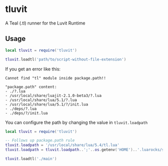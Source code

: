 # tluvit
A Teal (.tl) runner for the Luvit Runtime

## Usage
```lua
local tluvit = require('tluvit')

tluvit.loadtl('path/to/script-without-file-extension')
```

If you get an error like this:
```
Cannot find "tl" module inside package.path!!

"package.path" content:
- ./?.lua
- /usr/local/share/luajit-2.1.0-beta3/?.lua
- /usr/local/share/lua/5.1/?.lua
- /usr/local/share/lua/5.1/?/init.lua
- ./deps/?.lua
- ./deps/?/init.lua
```

You can configure the path by changing the value in `tluvit.loadpath`
```lua
local tluvit = require('tluvit')

-- Follows up package.path rule
tluvit.loadpath = '/usr/local/share/lua/5.4/tl.lua'
tluvit.loadpath = tluvit.loadpath..';'..os.getenv('HOME')..'.luarocks/share/5.1/tl.lua'

tluvit.loadtl('./main')
```
